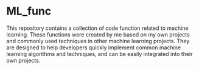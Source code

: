 # ML_func

This repository contains a collection of code function related to machine learning. These functions were created by me based on my own projects and commonly used techniques in other machine learning projects. They are designed to help developers quickly implement common machine learning algorithms and techniques, and can be easily integrated into their own projects.
